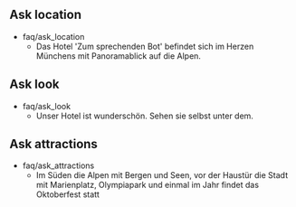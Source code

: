 ## Ask location
* faq/ask_location
    - Das Hotel 'Zum sprechenden Bot' befindet sich im Herzen Münchens mit Panoramablick auf die Alpen.
    
## Ask look
* faq/ask_look
    - Unser Hotel ist wunderschön. Sehen sie selbst unter dem.
    
## Ask attractions
* faq/ask_attractions
    - Im Süden die Alpen mit Bergen und Seen, vor der Haustür die Stadt mit Marienplatz, Olympiapark und einmal im Jahr findet das Oktoberfest statt
